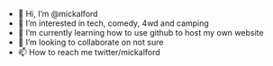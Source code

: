 - 👋 Hi, I’m @mickalford
- 👀 I’m interested in tech, comedy, 4wd and camping
- 🌱 I’m currently learning how to use github to host my own website
- 💞️ I’m looking to collaborate on not sure
- 📫 How to reach me twitter/mickalford

<!---
mickalford/mickalford is a ✨ special ✨ repository because its `README.md` (this file) appears on your GitHub profile.
You can click the Preview link to take a look at your changes.
--->
